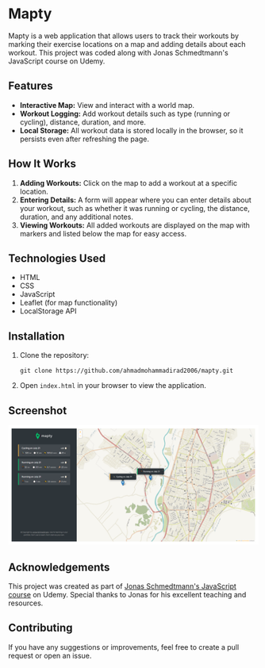 
# Mapty

Mapty is a web application that allows users to track their workouts by marking their exercise locations on a map and adding details about each workout. This project was coded along with Jonas Schmedtmann's JavaScript course on Udemy.

## Features

- **Interactive Map:** View and interact with a world map.
- **Workout Logging:** Add workout details such as type (running or cycling), distance, duration, and more.
- **Local Storage:** All workout data is stored locally in the browser, so it persists even after refreshing the page.

## How It Works

1. **Adding Workouts:** Click on the map to add a workout at a specific location.
2. **Entering Details:** A form will appear where you can enter details about your workout, such as whether it was running or cycling, the distance, duration, and any additional notes.
3. **Viewing Workouts:** All added workouts are displayed on the map with markers and listed below the map for easy access.

## Technologies Used

- HTML
- CSS
- JavaScript
- Leaflet (for map functionality)
- LocalStorage API

## Installation

1. Clone the repository:

   ```
   git clone https://github.com/ahmadmohammadirad2006/mapty.git
   ```

3. Open `index.html` in your browser to view the application.

## Screenshot

![Mapty Screenshot](screenshot.png)

## Acknowledgements

This project was created as part of [Jonas Schmedtmann's JavaScript course](https://www.udemy.com/course/the-complete-javascript-course/) on Udemy. Special thanks to Jonas for his excellent teaching and resources.

## Contributing

If you have any suggestions or improvements, feel free to create a pull request or open an issue.

